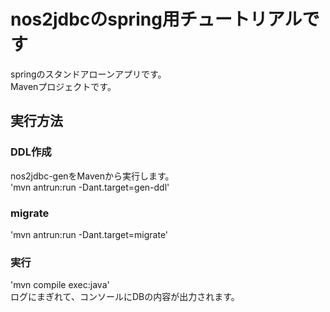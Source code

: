 # nos2jdbcのspring用チュートリアルです

springのスタンドアローンアプリです。   
Mavenプロジェクトです。   

## 実行方法
### DDL作成
nos2jdbc-genをMavenから実行します。   
'mvn antrun:run -Dant.target=gen-ddl'   
### migrate
'mvn antrun:run -Dant.target=migrate'   
### 実行
'mvn compile exec:java'   
ログにまぎれて、コンソールにDBの内容が出力されます。   


